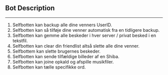 ## Bot Description

---

1. Selfbotten kan backup alle dine venners UserID.
2. Selfbotten kan så tilføje dine venner automatisk fra en tidligere backup.
3. Selfbotten kan gemme alle beskeder i hver server / privat besked i en tekstfil.
4. Selfbotten kan clear din friendlist altså slette alle dine venner.
5. Selfbottem kan slette brugernes beskeder.
6. Selfbotten kan sende tilfældige billeder af en Shiba.
7. Selfbotten kan joine opkald og afspille musikfiler.
8. Selfbotten kan tælle specifikke ord.

